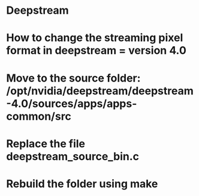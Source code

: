 # Deepstream
# How to change the streaming pixel format in deepstream = version 4.0
# Move to the source folder:  /opt/nvidia/deepstream/deepstream-4.0/sources/apps/apps-common/src
# Replace the file deepstream_source_bin.c
# Rebuild the folder using make
